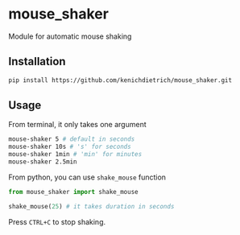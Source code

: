 # mouse_shaker
Module for automatic mouse shaking

## Installation

```bash
pip install https://github.com/kenichdietrich/mouse_shaker.git
```

## Usage

From terminal, it only takes one argument

```bash
mouse-shaker 5 # default in seconds
mouse-shaker 10s # 's' for seconds
mouse-shaker 1min # 'min' for minutes
mouse-shaker 2.5min
```

From python, you can use `shake_mouse` function

```python
from mouse_shaker import shake_mouse

shake_mouse(25) # it takes duration in seconds
```

Press `CTRL+C` to stop shaking.
